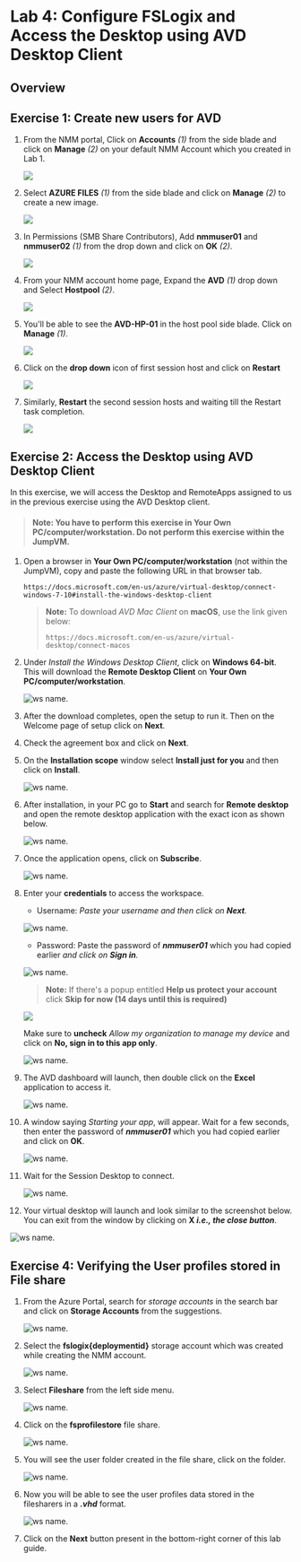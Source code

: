 # Lab 4: Configure FSLogix and Access the Desktop using AVD Desktop Client

## **Overview**


## Exercise 1: Create new users for AVD

1. From the NMM portal, Click on **Accounts** *(1)* from the side blade and click on **Manage** *(2)* on your default NMM Account which you created in Lab 1.

   ![](media/2s1.png)
   
1. Select **AZURE FILES** *(1)* from the side blade and click on **Manage** *(2)* to create a new image.

   ![](media/4s1.png)

1. In Permissions (SMB Share Contributors), Add **nmmuser01** and **nmmuser02** *(1)* from the drop down and click on **OK** *(2)*.
   
   ![](media/4s2.png)
   
1. From your NMM account home page, Expand the **AVD** *(1)* drop down and Select **Hostpool** *(2)*.

   ![](media/2s5.png)
   
1. You'll be able to see the **AVD-HP-01** in the host pool side blade. Click on **Manage** *(1)*.

   ![](media/2s11.png)
   
1. Click on the **drop down** icon of first session host and click on **Restart**

   ![](media/4s3.png)
   
1. Similarly, **Restart** the second session hosts and waiting till the Restart task completion.
  
   ![](media/4s4.png)

## Exercise 2: Access the Desktop using AVD Desktop Client

In this exercise, we will access the Desktop and RemoteApps assigned to us in the previous exercise using the AVD Desktop client.

>#### **Note:** You have to perform this exercise in **Your Own PC/computer/workstation.** Do not perform this exercise within the JumpVM.

1. Open a browser in **Your Own PC/computer/workstation** (not within the JumpVM), copy and paste the following URL in that browser tab.

   ```
   https://docs.microsoft.com/en-us/azure/virtual-desktop/connect-windows-7-10#install-the-windows-desktop-client
   ```

   > **Note:** To download *AVD Mac Client* on **macOS**, use the link given below:
   >
   > ```
   > https://docs.microsoft.com/en-us/azure/virtual-desktop/connect-macos
   > ```

2. Under *Install the Windows Desktop Client*, click on **Windows 64-bit**. This will download the **Remote Desktop Client** on **Your Own PC/computer/workstation**.
   
   ![ws name.](media/4s5.png)
      
3. After the download completes, open the setup to run it. Then on the Welcome page of setup click on **Next**.

4. Check the agreement box and click on **Next**.

5. On the **Installation scope** window select **Install just for you** and then click on **Install**.

   ![ws name.](media/4s6.png)

6. After installation, in your PC go to **Start** and search for **Remote desktop** and open the remote desktop application with the exact icon as shown below.

   ![ws name.](media/4s7.png)
   
7. Once the application opens, click on **Subscribe**.

   ![ws name.](media/4s8.png)
  
8. Enter your **credentials** to access the workspace.

   - Username: *Paste your username* **<inject key="AzureAdUserEmail" />** *and then click on **Next**.*
   
   ![ws name.](media/4s9.1.png)

   - Password: Paste the password of ***nmmuser01*** which you had copied earlier *and click on **Sign in**.*

   ![ws name.](media/410.1.png)
   
   >**Note:** If there's a popup entitled **Help us protect your account** click **Skip for now (14 days until this is required)**

   ![](media/4s11.png)

   Make sure to **uncheck** *Allow my organization to manage my device* and click on **No, sign in to this app only**.

   ![ws name.](media/4s12.png)
   
10. The AVD dashboard will launch, then double click on the **Excel** application to access it.

    ![ws name.](media/4s13.png)
    
11. A window saying *Starting your app*, will appear. Wait for a few seconds, then enter the password of ***nmmuser01*** which you had copied earlier and click on **OK**.
   
    ![ws name.](media/4s14.1.png)
    
12. Wait for the Session Desktop to connect.

    ![ws name.](media/4s15.png)
    
13. Your virtual desktop will launch and look similar to the screenshot below. You can exit from the window by clicking on **X *i.e., the close button***. 
        
   ![ws name.](media/4s16.png)
   
## Exercise 4: Verifying the User profiles stored in File share

1. From the Azure Portal, search for *storage accounts* in the search bar and click on **Storage Accounts** from the suggestions.

   ![ws name.](media/4s17.png)
   
1. Select the **fslogix{deploymentid}** storage account which was created while creating the NMM account.

   ![ws name.](media/4s18.1.png)
   
1. Select **Fileshare** from the left side menu.

   ![ws name.](media/4s19.1.png)
   
1. Click on the **fsprofilestore** file share.

   ![ws name.](media/4s20.png)
   
1. You will see the user folder created in the file share, click on the folder.

   ![ws name.](media/4s21.png)
   
7. Now you will be able to see the user profiles data stored in the filesharers in a ***.vhd*** format.

   ![ws name.](media/4s22.png)
     
14. Click on the **Next** button present in the bottom-right corner of this lab guide. 
    
